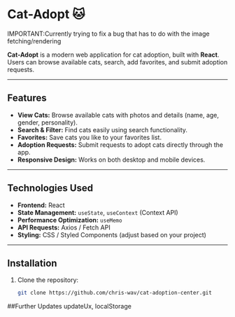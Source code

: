 # Cat-Adopt 🐱

IMPORTANT:Currently trying to fix a bug that has to do with the image fetching/rendering

**Cat-Adopt** is a modern web application for cat adoption, built with **React**. Users can browse available cats, search, add favorites, and submit adoption requests.

---

## Features

- **View Cats:** Browse available cats with photos and details (name, age, gender, personality).  
- **Search & Filter:** Find cats easily using search functionality.  
- **Favorites:** Save cats you like to your favorites list.  
- **Adoption Requests:** Submit requests to adopt cats directly through the app.  
- **Responsive Design:** Works on both desktop and mobile devices.  

---

## Technologies Used

- **Frontend:** React  
- **State Management:** `useState`, `useContext` (Context API)  
- **Performance Optimization:** `useMemo`  
- **API Requests:** Axios / Fetch API  
- **Styling:** CSS / Styled Components (adjust based on your project)  

---

## Installation

1. Clone the repository:  
   ```bash
   git clone https://github.com/chris-wav/cat-adoption-center.git

##Further Updates
  updateUx, localStorage
